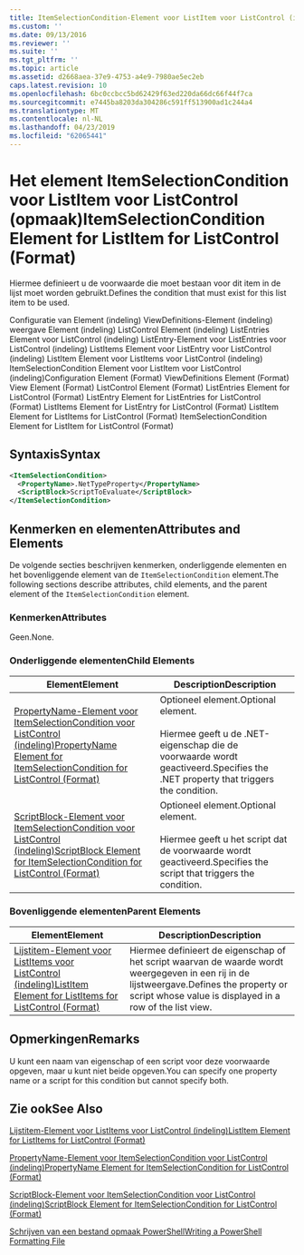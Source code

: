 ```yaml
---
title: ItemSelectionCondition-Element voor ListItem voor ListControl (indeling) | Microsoft Docs
ms.custom: ''
ms.date: 09/13/2016
ms.reviewer: ''
ms.suite: ''
ms.tgt_pltfrm: ''
ms.topic: article
ms.assetid: d2668aea-37e9-4753-a4e9-7980ae5ec2eb
caps.latest.revision: 10
ms.openlocfilehash: 6bc0ccbcc5bd62429f63ed220da66dc66f44f7ca
ms.sourcegitcommit: e7445ba8203da304286c591ff513900ad1c244a4
ms.translationtype: MT
ms.contentlocale: nl-NL
ms.lasthandoff: 04/23/2019
ms.locfileid: "62065441"
---
```

# <a name="itemselectioncondition-element-for-listitem-for-listcontrol-format"></a><span data-ttu-id="9177f-102">Het element ItemSelectionCondition voor ListItem voor ListControl (opmaak)</span><span class="sxs-lookup"><span data-stu-id="9177f-102">ItemSelectionCondition Element for ListItem for ListControl (Format)</span></span>

<span data-ttu-id="9177f-103">Hiermee definieert u de voorwaarde die moet bestaan voor dit item in de lijst moet worden gebruikt.</span><span class="sxs-lookup"><span data-stu-id="9177f-103">Defines the condition that must exist for this list item to be used.</span></span>

<span data-ttu-id="9177f-104">Configuratie van Element (indeling) ViewDefinitions-Element (indeling) weergave Element (indeling) ListControl Element (indeling) ListEntries Element voor ListControl (indeling) ListEntry-Element voor ListEntries voor ListControl (indeling) ListItems Element voor ListEntry voor ListControl (indeling) ListItem Element voor ListItems voor ListControl (indeling) ItemSelectionCondition Element voor ListItem voor ListControl (indeling)</span><span class="sxs-lookup"><span data-stu-id="9177f-104">Configuration Element (Format) ViewDefinitions Element (Format) View Element (Format) ListControl Element (Format) ListEntries Element for ListControl (Format) ListEntry Element for ListEntries for ListControl (Format) ListItems Element for ListEntry for ListControl (Format) ListItem Element for ListItems for ListControl (Format) ItemSelectionCondition Element for ListItem for ListControl (Format)</span></span>

## <a name="syntax"></a><span data-ttu-id="9177f-105">Syntaxis</span><span class="sxs-lookup"><span data-stu-id="9177f-105">Syntax</span></span>

```xml
<ItemSelectionCondition>
  <PropertyName>.NetTypeProperty</PropertyName>
  <ScriptBlock>ScriptToEvaluate</ScriptBlock>
</ItemSelectionCondition>
```

## <a name="attributes-and-elements"></a><span data-ttu-id="9177f-106">Kenmerken en elementen</span><span class="sxs-lookup"><span data-stu-id="9177f-106">Attributes and Elements</span></span>

<span data-ttu-id="9177f-107">De volgende secties beschrijven kenmerken, onderliggende elementen en het bovenliggende element van de `ItemSelectionCondition` element.</span><span class="sxs-lookup"><span data-stu-id="9177f-107">The following sections describe attributes, child elements, and the parent element of the `ItemSelectionCondition` element.</span></span>

### <a name="attributes"></a><span data-ttu-id="9177f-108">Kenmerken</span><span class="sxs-lookup"><span data-stu-id="9177f-108">Attributes</span></span>

<span data-ttu-id="9177f-109">Geen.</span><span class="sxs-lookup"><span data-stu-id="9177f-109">None.</span></span>

### <a name="child-elements"></a><span data-ttu-id="9177f-110">Onderliggende elementen</span><span class="sxs-lookup"><span data-stu-id="9177f-110">Child Elements</span></span>

|<span data-ttu-id="9177f-111">Element</span><span class="sxs-lookup"><span data-stu-id="9177f-111">Element</span></span>|<span data-ttu-id="9177f-112">Description</span><span class="sxs-lookup"><span data-stu-id="9177f-112">Description</span></span>|
|-------------|-----------------|
|[<span data-ttu-id="9177f-113">PropertyName-Element voor ItemSelectionCondition voor ListControl (indeling)</span><span class="sxs-lookup"><span data-stu-id="9177f-113">PropertyName Element for ItemSelectionCondition for ListControl (Format)</span></span>](./propertyname-element-for-itemselectioncondition-for-listcontrol-format.md)|<span data-ttu-id="9177f-114">Optioneel element.</span><span class="sxs-lookup"><span data-stu-id="9177f-114">Optional element.</span></span><br /><br /> <span data-ttu-id="9177f-115">Hiermee geeft u de .NET-eigenschap die de voorwaarde wordt geactiveerd.</span><span class="sxs-lookup"><span data-stu-id="9177f-115">Specifies the .NET property that triggers the condition.</span></span>|
|[<span data-ttu-id="9177f-116">ScriptBlock-Element voor ItemSelectionCondition voor ListControl (indeling)</span><span class="sxs-lookup"><span data-stu-id="9177f-116">ScriptBlock Element for ItemSelectionCondition for ListControl (Format)</span></span>](./scriptblock-element-for-itemselectioncondition-for-listcontrol-format.md)|<span data-ttu-id="9177f-117">Optioneel element.</span><span class="sxs-lookup"><span data-stu-id="9177f-117">Optional element.</span></span><br /><br /> <span data-ttu-id="9177f-118">Hiermee geeft u het script dat de voorwaarde wordt geactiveerd.</span><span class="sxs-lookup"><span data-stu-id="9177f-118">Specifies the script that triggers the condition.</span></span>|

### <a name="parent-elements"></a><span data-ttu-id="9177f-119">Bovenliggende elementen</span><span class="sxs-lookup"><span data-stu-id="9177f-119">Parent Elements</span></span>

|<span data-ttu-id="9177f-120">Element</span><span class="sxs-lookup"><span data-stu-id="9177f-120">Element</span></span>|<span data-ttu-id="9177f-121">Description</span><span class="sxs-lookup"><span data-stu-id="9177f-121">Description</span></span>|
|-------------|-----------------|
|[<span data-ttu-id="9177f-122">Lijstitem-Element voor ListItems voor ListControl (indeling)</span><span class="sxs-lookup"><span data-stu-id="9177f-122">ListItem Element for ListItems for ListControl (Format)</span></span>](./listitem-element-for-listitems-for-listcontrol-format.md)|<span data-ttu-id="9177f-123">Hiermee definieert de eigenschap of het script waarvan de waarde wordt weergegeven in een rij in de lijstweergave.</span><span class="sxs-lookup"><span data-stu-id="9177f-123">Defines the property or script whose value is displayed in a row of the list view.</span></span>|

## <a name="remarks"></a><span data-ttu-id="9177f-124">Opmerkingen</span><span class="sxs-lookup"><span data-stu-id="9177f-124">Remarks</span></span>

<span data-ttu-id="9177f-125">U kunt een naam van eigenschap of een script voor deze voorwaarde opgeven, maar u kunt niet beide opgeven.</span><span class="sxs-lookup"><span data-stu-id="9177f-125">You can specify one property name or a script for this condition but cannot specify both.</span></span>

## <a name="see-also"></a><span data-ttu-id="9177f-126">Zie ook</span><span class="sxs-lookup"><span data-stu-id="9177f-126">See Also</span></span>

[<span data-ttu-id="9177f-127">Lijstitem-Element voor ListItems voor ListControl (indeling)</span><span class="sxs-lookup"><span data-stu-id="9177f-127">ListItem Element for ListItems for ListControl (Format)</span></span>](./listitem-element-for-listitems-for-listcontrol-format.md)

[<span data-ttu-id="9177f-128">PropertyName-Element voor ItemSelectionCondition voor ListControl (indeling)</span><span class="sxs-lookup"><span data-stu-id="9177f-128">PropertyName Element for ItemSelectionCondition for ListControl (Format)</span></span>](./propertyname-element-for-itemselectioncondition-for-listcontrol-format.md)

[<span data-ttu-id="9177f-129">ScriptBlock-Element voor ItemSelectionCondition voor ListControl (indeling)</span><span class="sxs-lookup"><span data-stu-id="9177f-129">ScriptBlock Element for ItemSelectionCondition for ListControl (Format)</span></span>](./scriptblock-element-for-itemselectioncondition-for-listcontrol-format.md)

[<span data-ttu-id="9177f-130">Schrijven van een bestand opmaak PowerShell</span><span class="sxs-lookup"><span data-stu-id="9177f-130">Writing a PowerShell Formatting File</span></span>](./writing-a-powershell-formatting-file.md)

